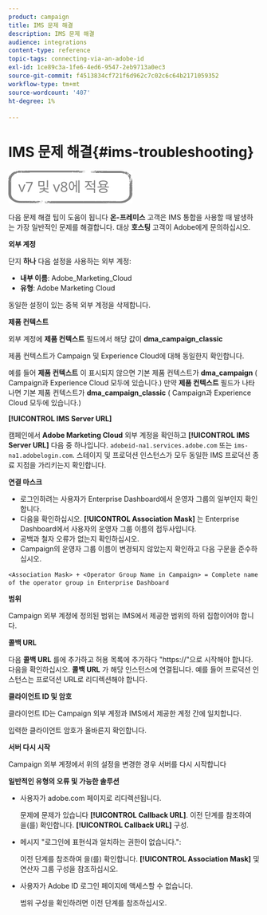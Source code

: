 ```yaml
---
product: campaign
title: IMS 문제 해결
description: IMS 문제 해결
audience: integrations
content-type: reference
topic-tags: connecting-via-an-adobe-id
exl-id: 1ce89c3a-1fe6-4ed6-9547-2eb9713a0ec3
source-git-commit: f4513834cf721f6d962c7c02c6c64b2171059352
workflow-type: tm+mt
source-wordcount: '407'
ht-degree: 1%

---
```


# IMS 문제 해결{#ims-troubleshooting}

![](../../assets/common.svg)

다음 문제 해결 팁이 도움이 됩니다 **온-프레미스** 고객은 IMS 통합을 사용할 때 발생하는 가장 일반적인 문제를 해결합니다. 대상 **호스팅** 고객이 Adobe에게 문의하십시오.

**외부 계정**

단지 **하나** 다음 설정을 사용하는 외부 계정:

* **내부 이름**: Adobe_Marketing_Cloud
* **유형**: Adobe Marketing Cloud

동일한 설정이 있는 중복 외부 계정을 삭제합니다.

**제품 컨텍스트**

외부 계정에 **제품 컨텍스트** 필드에서 해당 값이 **dma_campaign_classic**

제품 컨텍스트가 Campaign 및 Experience Cloud에 대해 동일한지 확인합니다.

예를 들어 **제품 컨텍스트** 이 표시되지 않으면 기본 제품 컨텍스트가 **dma_campaign** ( Campaign과 Experience Cloud 모두에 있습니다.) 만약 **제품 컨텍스트** 필드가 나타나면 기본 제품 컨텍스트가 **dma_campaign_classic** ( Campaign과 Experience Cloud 모두에 있습니다.)

**[!UICONTROL IMS Server URL]**

캠페인에서 **Adobe Marketing Cloud** 외부 계정을 확인하고 **[!UICONTROL IMS Server URL]** 다음 중 하나입니다. `adobeid-na1.services.adobe.com` 또는 `ims-na1.adobelogin.com`. 스테이지 및 프로덕션 인스턴스가 모두 동일한 IMS 프로덕션 종료 지점을 가리키는지 확인합니다.

**연결 마스크**

* 로그인하려는 사용자가 Enterprise Dashboard에서 운영자 그룹의 일부인지 확인합니다.
* 다음을 확인하십시오. **[!UICONTROL Association Mask]** 는 Enterprise Dashboard에서 사용자의 운영자 그룹 이름의 접두사입니다.
* 공백과 철자 오류가 없는지 확인하십시오.
* Campaign의 운영자 그룹 이름이 변경되지 않았는지 확인하고 다음 구문을 준수하십시오.

```
<Association Mask> + <Operator Group Name in Campaign> = Complete name of the operator group in Enterprise Dashboard
```

**범위**

Campaign 외부 계정에 정의된 범위는 IMS에서 제공한 범위의 하위 집합이어야 합니다.

**콜백 URL**

다음 **콜백 URL** 를에 추가하고 허용 목록에 추가하다 &quot;https://&quot;으로 시작해야 합니다. 다음을 확인하십시오. **콜백 URL** 가 해당 인스턴스에 연결됩니다. 예를 들어 프로덕션 인스턴스는 프로덕션 URL로 리디렉션해야 합니다.

**클라이언트 ID 및 암호**

클라이언트 ID는 Campaign 외부 계정과 IMS에서 제공한 계정 간에 일치합니다.

입력한 클라이언트 암호가 올바른지 확인합니다.

**서버 다시 시작**

Campaign 외부 계정에서 위의 설정을 변경한 경우 서버를 다시 시작합니다

**일반적인 유형의 오류 및 가능한 솔루션**

* 사용자가 adobe.com 페이지로 리디렉션됩니다.

   문제에 문제가 있습니다 **[!UICONTROL Callback URL]**. 이전 단계를 참조하여 을(를) 확인합니다. **[!UICONTROL Callback URL]** 구성.

* 메시지 &quot;로그인에 표현식과 일치하는 권한이 없습니다.&quot;:

   이전 단계를 참조하여 을(를) 확인합니다. **[!UICONTROL Association Mask]** 및 연산자 그룹 구성을 참조하십시오.

* 사용자가 Adobe ID 로그인 페이지에 액세스할 수 없습니다.

   범위 구성을 확인하려면 이전 단계를 참조하십시오.
